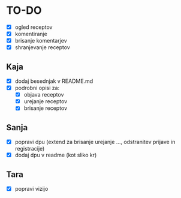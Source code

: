 # TO-DO
- [x] ogled receptov
- [X] komentiranje
- [X] brisanje komentarjev
- [x] shranjevanje receptov

## Kaja
- [x] dodaj besednjak v README.md
- [x] podrobni opisi za:
    - [x] objava receptov
    - [x] urejanje receptov
    - [x] brisanje receptov 

## Sanja
- [X] popravi dpu (extend za brisanje urejanje ..., odstranitev prijave in registracije)
- [X] dodaj dpu v readme (kot sliko kr) <!-- Ne gre dodati kot sliko, lahko samo povezavo/pot do nje -->

## Tara
- [X] popravi vizijo



